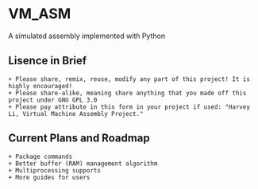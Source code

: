 # VM_ASM
 A simulated assembly implemented with Python

## Lisence in Brief

    + Please share, remix, reuse, modify any part of this project! It is highly encouraged!
    + Please share-alike, meaning share anything that you made off this project under GNU GPL 3.0
    + Please pay attribute in this form in your project if used: "Harvey Li, Virtual Machine Assembly Project."

## Current Plans and Roadmap
    + Package commands
    + Better buffer (RAM) management algorithm
    + Multiprocessing supports
    + More guides for users